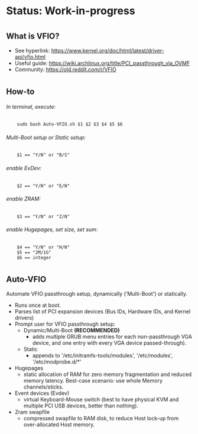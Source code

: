 # Status: Work-in-progress
#
## What is VFIO?
* See hyperlink:  https://www.kernel.org/doc/html/latest/driver-api/vfio.html
* Useful guide:   https://wiki.archlinux.org/title/PCI_passthrough_via_OVMF
* Community:      https://old.reddit.com/r/VFIO
#
## How-to
###### In terminal, execute:

        sudo bash Auto-VFIO.sh $1 $2 $3 $4 $5 $6
###### Multi-Boot setup or Static setup:
        $1 == "Y/N" or "B/S"
###### enable EvDev:
        $2 == "Y/N" or "E/N"
###### enable ZRAM:
        $3 == "Y/N" or "Z/N"
###### enable Hugepages, set size, set sum:
        $4 == "Y/N" or "H/N"
        $5 == "2M/1G"
        $6 == integer
#
## Auto-VFIO
Automate VFIO passthrough setup, dynamically ('Multi-Boot') or statically.
* Runs once at boot.
* Parses list of PCI expansion devices (Bus IDs, Hardware IDs, and Kernel drivers)
* Prompt user for VFIO passthrough setup:
    * Dynamic/Multi-Boot    **(RECOMMENDED)**
        * adds multiple GRUB menu entries for each non-passthrough VGA device, and one entry with every VGA device passed-through). 
    * Static
        * appends to '/etc/initramfs-tools/modules', '/etc/modules', '/etc/modprobe.d/*' 
* Hugepages
    * static allocation of RAM for zero memory fragmentation and reduced memory latency. Best-case scenario: use whole Memory channels/sticks.
* Event devices (Evdev)
    * virtual Keyboard-Mouse switch (best to have physical KVM and multiple PCI USB devices, better than nothing).
* Zram swapfile
    * compressed swapfile to RAM disk, to reduce Host lock-up from over-allocated Host memory.
#
